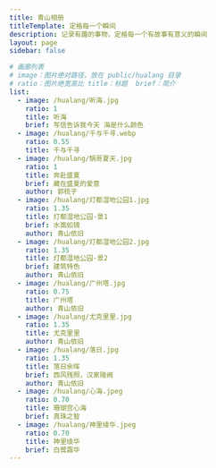 ```yaml
---
title: 青山相册
titleTemplate: 定格每一个瞬间
description: 记录有趣的事物，定格每一个有故事有意义的瞬间
layout: page
sidebar: false

# 画廊列表
# image：图片绝对路径，放在 public/hualang 目录
# ratio：图片绝宽高比 title：标题  brief：简介
list:
  - image: /hualang/听海.jpg
    ratio: 1
    title: 听海
    brief: 写信告诉我今天 海是什么颜色
  - image: /hualang/千与千寻.webp
    ratio: 0.55
    title: 千与千寻
  - image: /hualang/锅哥夏天.jpg
    ratio: 1
    title: 奔赴盛夏
    brief: 藏在盛夏的爱意
    author: 郭梳子
  - image: /hualang/灯都湿地公园1.jpg
    ratio: 1.35
    title: 灯都湿地公园-景1
    brief: 水面如镜
    author: 青山依旧
  - image: /hualang/灯都湿地公园2.jpg
    ratio: 1.35
    title: 灯都湿地公园-景2
    brief: 建筑特色
    author: 青山依旧
  - image: /hualang/广州塔.jpg
    ratio: 0.75
    title: 广州塔
    author: 青山依旧
  - image: /hualang/尤克里里.jpg
    ratio: 1.35
    title: 尤克里里
    author: 青山依旧
  - image: /hualang/落日.jpg
    ratio: 1.35
    title: 落日余晖
    brief: 西风残照，汉家陵阙
    author: 青山依旧
  - image: /hualang/心海.jpeg
    ratio: 0.70
    title: 珊瑚宫心海
    brief: 真珠之智
  - image: /hualang/神里绫华.jpeg
    ratio: 0.70
    title: 神里绫华
    brief: 白鹭霜华
---
```


<script setup>
import { useData, withBase } from 'vitepress';
import RotatingPhoto from '../widgets/RotatingPhoto.vue';

const { page } = useData();
const list = (page.value.frontmatter?.list || []).map((v) => {
  return withBase(v.image);
});
</script>

<RotatingPhoto :imgs="list" />
